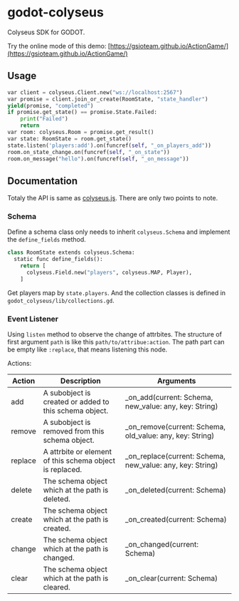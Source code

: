# godot-colyseus

Colyseus SDK for GODOT.

Try the online mode of this demo: [https://gsioteam.github.io/ActionGame/](https://gsioteam.github.io/ActionGame/)

## Usage 

```py
var client = colyseus.Client.new("ws://localhost:2567")
var promise = client.join_or_create(RoomState, "state_handler")
yield(promise, "completed")
if promise.get_state() == promise.State.Failed:
    print("Failed")
    return
var room: colyseus.Room = promise.get_result()
var state: RoomState = room.get_state()
state.listen('players:add').on(funcref(self, "_on_players_add"))
room.on_state_change.on(funcref(self, "_on_state"))
room.on_message("hello").on(funcref(self, "_on_message"))
```

## Documentation

Totaly the API is same as [colyseus.js](https://github.com/colyseus/colyseus.js).
There are only two points to note.

### Schema 

Define a schema class only needs to inherit `colyseus.Schema` 
and implement the `define_fields` method.

```py
class RoomState extends colyseus.Schema:
  static func define_fields():
    return [
      colyseus.Field.new("players", colyseus.MAP, Player),
    ]
```

Get players map by `state.players`. And the collection classes is 
defined in `godot_colyseus/lib/collections.gd`.

### Event Listener

Using `listen` method to observe the change of attrbites.
The structure of first argument `path` is like this
`path/to/attribue:action`. The path part can be empty like
`:replace`, that means listening this node.

Actions:

| Action      | Description | Arguments   |
| ----------- | ----------- | ----------- |
| add | A subobject is created or added to this schema object. | _on_add(current: Schema, new_value: any, key: String) |
| remove | A subobject is removed from this schema object. | _on_remove(current: Schema, old_value: any, key: String) |
| replace | A attrbite or element of this schema object is replaced. | _on_replace(current: Schema, new_value: any, key: String) |
| delete | The schema object which at the path is deleted. | _on_deleted(current: Schema) |
| create | The schema object which at the path is created. | _on_created(current: Schema) |
| change | The schema object which at the path is changed. | _on_changed(current: Schema) |
| clear | The schema object which at the path is cleared. | _on_clear(current: Schema) |


